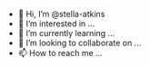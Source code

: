 - 👋 Hi, I’m @stella-atkins
- 👀 I’m interested in ...
- 🌱 I’m currently learning ...
- 💞️ I’m looking to collaborate on ...
- 📫 How to reach me ...

<!---
stella-atkins/stella-atkins is a ✨ special ✨ repository because its `README.md` (this file) appears on your GitHub profile.
You can click the Preview link to take a look at your changes.
--->
